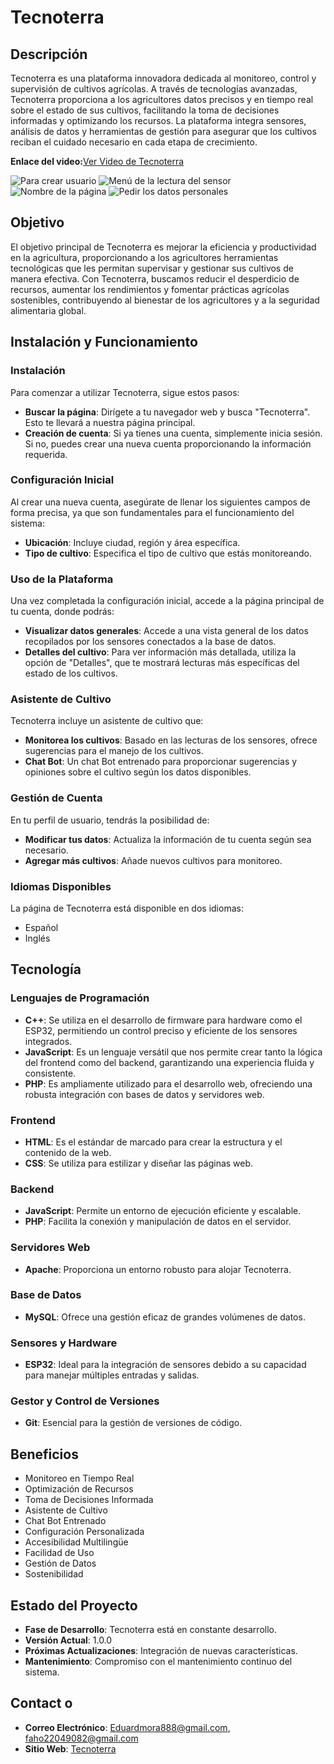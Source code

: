# Tecnoterra

## Descripción
Tecnoterra es una plataforma innovadora dedicada al monitoreo, control y supervisión de cultivos agrícolas. A través de tecnologías avanzadas, Tecnoterra proporciona a los agricultores datos precisos y en tiempo real sobre el estado de sus cultivos, facilitando la toma de decisiones informadas y optimizando los recursos. La plataforma integra sensores, análisis de datos y herramientas de gestión para asegurar que los cultivos reciban el cuidado necesario en cada etapa de crecimiento. 

**Enlace del video:**[Ver Video de Tecnoterra](https://youtu.be/-2Ana_1J7gs)

![Para crear usuario](./Tecnoterra/Public/Imagenes/crear_usuario.jpeg)
![Menú de la lectura del sensor](./Tecnoterra/Public/Imagenes/menu.jpeg)
![Nombre de la página](./Tecnoterra/Public/Imagenes/nombre.png)
![Pedir los datos personales](./Tecnoterra/Public/Imagenes/usuario_datos_personales.jpeg)

## Objetivo
El objetivo principal de Tecnoterra es mejorar la eficiencia y productividad en la agricultura, proporcionando a los agricultores herramientas tecnológicas que les permitan supervisar y gestionar sus cultivos de manera efectiva. Con Tecnoterra, buscamos reducir el desperdicio de recursos, aumentar los rendimientos y fomentar prácticas agrícolas sostenibles, contribuyendo al bienestar de los agricultores y a la seguridad alimentaria global.

## Instalación y Funcionamiento

### Instalación
Para comenzar a utilizar Tecnoterra, sigue estos pasos:
- **Buscar la página**: Dirígete a tu navegador web y busca "Tecnoterra". Esto te llevará a nuestra página principal.
- **Creación de cuenta**: Si ya tienes una cuenta, simplemente inicia sesión. Si no, puedes crear una nueva cuenta proporcionando la información requerida.

### Configuración Inicial
Al crear una nueva cuenta, asegúrate de llenar los siguientes campos de forma precisa, ya que son fundamentales para el funcionamiento del sistema:
- **Ubicación**: Incluye ciudad, región y área específica.
- **Tipo de cultivo**: Especifica el tipo de cultivo que estás monitoreando.

### Uso de la Plataforma
Una vez completada la configuración inicial, accede a la página principal de tu cuenta, donde podrás:
- **Visualizar datos generales**: Accede a una vista general de los datos recopilados por los sensores conectados a la base de datos.
- **Detalles del cultivo**: Para ver información más detallada, utiliza la opción de "Detalles", que te mostrará lecturas más específicas del estado de los cultivos.

### Asistente de Cultivo
Tecnoterra incluye un asistente de cultivo que:
- **Monitorea los cultivos**: Basado en las lecturas de los sensores, ofrece sugerencias para el manejo de los cultivos.
- **Chat Bot**: Un chat Bot entrenado para proporcionar sugerencias y opiniones sobre el cultivo según los datos disponibles.

### Gestión de Cuenta
En tu perfil de usuario, tendrás la posibilidad de:
- **Modificar tus datos**: Actualiza la información de tu cuenta según sea necesario.
- **Agregar más cultivos**: Añade nuevos cultivos para monitoreo.

### Idiomas Disponibles
La página de Tecnoterra está disponible en dos idiomas:
- Español
- Inglés

## Tecnología

### Lenguajes de Programación
- **C++**: Se utiliza en el desarrollo de firmware para hardware como el ESP32, permitiendo un control preciso y eficiente de los sensores integrados.
- **JavaScript**: Es un lenguaje versátil que nos permite crear tanto la lógica del frontend como del backend, garantizando una experiencia fluida y consistente.
- **PHP**: Es ampliamente utilizado para el desarrollo web, ofreciendo una robusta integración con bases de datos y servidores web.

### Frontend
- **HTML**: Es el estándar de marcado para crear la estructura y el contenido de la web.
- **CSS**: Se utiliza para estilizar y diseñar las páginas web.

### Backend
- **JavaScript**: Permite un entorno de ejecución eficiente y escalable.
- **PHP**: Facilita la conexión y manipulación de datos en el servidor.

### Servidores Web
- **Apache**: Proporciona un entorno robusto para alojar Tecnoterra.

### Base de Datos
- **MySQL**: Ofrece una gestión eficaz de grandes volúmenes de datos.

### Sensores y Hardware
- **ESP32**: Ideal para la integración de sensores debido a su capacidad para manejar múltiples entradas y salidas.

### Gestor y Control de Versiones
- **Git**: Esencial para la gestión de versiones de código.

## Beneficios
- Monitoreo en Tiempo Real
- Optimización de Recursos
- Toma de Decisiones Informada
- Asistente de Cultivo
- Chat Bot Entrenado
- Configuración Personalizada
- Accesibilidad Multilingüe
- Facilidad de Uso
- Gestión de Datos
- Sostenibilidad

## Estado del Proyecto
- **Fase de Desarrollo**: Tecnoterra está en constante desarrollo.
- **Versión Actual**: 1.0.0
- **Próximas Actualizaciones**: Integración de nuevas características.
- **Mantenimiento**: Compromiso con el mantenimiento continuo del sistema.

## Contact o
- **Correo Electrónico**: Eduardmora888@gmail.com, faho22049082@gmail.com
- **Sitio Web**: [Tecnoterra](https://eduard8813.github.io/Tecnoterra/)